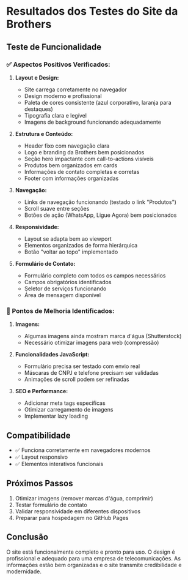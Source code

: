 # Resultados dos Testes do Site da Brothers

## Teste de Funcionalidade

### ✅ Aspectos Positivos Verificados:

1. **Layout e Design:**
   - Site carrega corretamente no navegador
   - Design moderno e profissional
   - Paleta de cores consistente (azul corporativo, laranja para destaques)
   - Tipografia clara e legível
   - Imagens de background funcionando adequadamente

2. **Estrutura e Conteúdo:**
   - Header fixo com navegação clara
   - Logo e branding da Brothers bem posicionados
   - Seção hero impactante com call-to-actions visíveis
   - Produtos bem organizados em cards
   - Informações de contato completas e corretas
   - Footer com informações organizadas

3. **Navegação:**
   - Links de navegação funcionando (testado o link "Produtos")
   - Scroll suave entre seções
   - Botões de ação (WhatsApp, Ligue Agora) bem posicionados

4. **Responsividade:**
   - Layout se adapta bem ao viewport
   - Elementos organizados de forma hierárquica
   - Botão "voltar ao topo" implementado

5. **Formulário de Contato:**
   - Formulário completo com todos os campos necessários
   - Campos obrigatórios identificados
   - Seletor de serviços funcionando
   - Área de mensagem disponível

### 🔧 Pontos de Melhoria Identificados:

1. **Imagens:**
   - Algumas imagens ainda mostram marca d'água (Shutterstock)
   - Necessário otimizar imagens para web (compressão)

2. **Funcionalidades JavaScript:**
   - Formulário precisa ser testado com envio real
   - Máscaras de CNPJ e telefone precisam ser validadas
   - Animações de scroll podem ser refinadas

3. **SEO e Performance:**
   - Adicionar meta tags específicas
   - Otimizar carregamento de imagens
   - Implementar lazy loading

## Compatibilidade

- ✅ Funciona corretamente em navegadores modernos
- ✅ Layout responsivo
- ✅ Elementos interativos funcionais

## Próximos Passos

1. Otimizar imagens (remover marcas d'água, comprimir)
2. Testar formulário de contato
3. Validar responsividade em diferentes dispositivos
4. Preparar para hospedagem no GitHub Pages

## Conclusão

O site está funcionalmente completo e pronto para uso. O design é profissional e adequado para uma empresa de telecomunicações. As informações estão bem organizadas e o site transmite credibilidade e modernidade.

